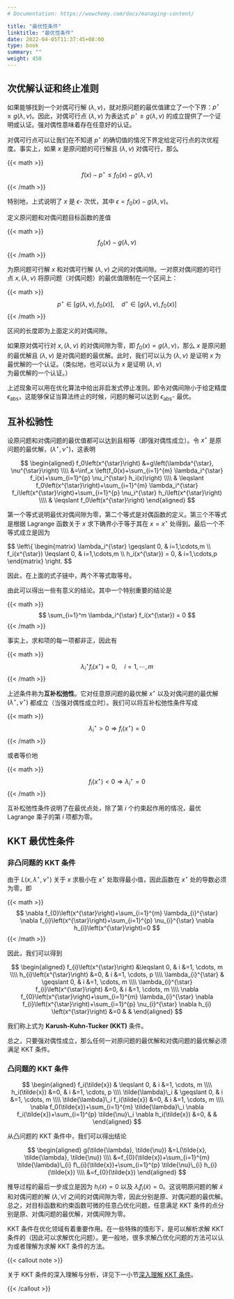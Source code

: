 ```yaml
---
# Documentation: https://wowchemy.com/docs/managing-content/

title: "最优性条件"
linktitle: "最优性条件"
date: 2022-04-05T11:37:45+08:00
type: book
summary: ""
weight: 450
---
```


<!--more-->

## 次优解认证和终止准则

如果能够找到一个对偶可行解 $(\lambda, \nu)$，就对原问题的最优值建立了一个下界：$p^{\star} \geqslant g(\lambda, \nu)$。因此，对偶可行点 $(\lambda, \nu)$ 为表达式 $p^{\star} \geqslant g(\lambda, \nu)$ 的成立提供了一个证明或认证。强对偶性意味着存在任意好的认证。

对偶可行点可以让我们在不知道 $p^{\star}$ 的确切值的情况下界定给定可行点的次优程度。事实上，如果 $x$ 是原问题的可行解且 $(\lambda, \nu)$ 对偶可行，那么

{{< math >}}
$$
f(x) - p^{\star} \leqslant f_0(x) - g(\lambda, \nu)
$$
{{< /math >}}

特别地，上式说明了 $x$ 是 $\epsilon$- 次优，其中 $\epsilon = f_0(x) - g(\lambda, \nu)$。

定义原问题和对偶问题目标函数的差值

{{< math >}}
$$
f_0(x) - g(\lambda, \nu)
$$
{{< /math >}}

为原问题可行解 $x$ 和对偶可行解 $(\lambda, \nu)$ 之间的对偶间隙。一对原对偶问题的可行点 $x, (\lambda, \nu)$ 将原问题（对偶问题）的最优值限制在一个区间上：

{{< math >}}
$$
p^{\star} \in\left[g(\lambda, \nu), f_0(x)\right], \quad d^{\star} \in\left[g(\lambda, \nu), f_0(x)\right]
$$
{{< /math >}}

区间的长度即为上面定义的对偶间隙。

如果原对偶可行对 $x, (\lambda, \nu)$ 的对偶间隙为零，即 $f_0(x) = g(\lambda, \nu)$，那么 $x$ 是原问题的最优解且 $(\lambda, \nu)$ 是对偶问题的最优解。此时，我们可以认为 $(\lambda, \nu)$ 是证明 $x$ 为最优解的一个认证。（类似地，也可以认为 $x$ 是证明 $(\lambda, \nu)$ 为最优解的一个认证。）

上述现象可以用在优化算法中给出非启发式停止准则。即令对偶间隙小于给定精度 $\epsilon_{\mathrm{abs}}$，这能够保证当算法终止的时候，问题的解可以达到 $\epsilon_{\mathrm{abs}}$- 最优。

## 互补松驰性

设原问题和对偶问题的最优值都可以达到且相等（即强对偶性成立）。令 $x^{\star}$ 是原问题的最优解，$(\lambda^{\star}, \nu^{\star})$，这表明

$$
\begin{aligned}
f_0\left(x^{\star}\right) &=g\left(\lambda^{\star}, \nu^{\star}\right) \\\\
&=\inf_x \left(f_0(x)+\sum_{i=1}^{m} \lambda_i^{\star} f_i(x)+\sum_{i=1}^{p} \nu_i^{\star} h_i(x)\right) \\\\
& \leqslant f_0\left(x^{\star}\right)+\sum_{i=1}^{m} \lambda_i^{\star} f_i\left(x^{\star}\right)+\sum_{i=1}^{p} \nu_i^{\star} h_i\left(x^{\star}\right) \\\\
& \leqslant f_0\left(x^{\star}\right)
\end{aligned}
$$

第一个等式说明最优对偶间隙为零，第二个等式是对偶函数的定义。第三个不等式是根据 Lagrange 函数关于 $x$ 求下确界小于等于其在 $x = x^{\star}$ 处得到。最后一个不等式成立是因为

$$
\left\\{
    \begin{matrix}
        \lambda_i^{\star} \geqslant 0, & i=1,\cdots,m \\\\
        f_i(x^{\star}) \leqslant 0, & i=1,\cdots,m \\\\
        h_i(x^{\star}) = 0, & i=1,\cdots,p
    \end{matrix}
\right.
$$

因此，在上面的式子链中，两个不等式取等号。

由此可以得出一些有意义的结论。其中一个特别重要的结论是

{{< math >}}
$$
\sum_{i=1}^m \lambda_i^{\star} f_i(x^{\star}) = 0
$$
{{< /math >}}

事实上，求和项的每一项都非正，因此有

{{< math >}}
$$
\lambda_i^{\star} f_i(x^{\star}) = 0, \quad i=1,\cdots,m
$$
{{< /math >}}

上述条件称为**互补松弛性**。它对任意原问题的最优解 $x^{\star}$ 以及对偶问题的最优解 $(\lambda^{\star}, \nu^{\star})$ 都成立（当强对偶性成立时）。我们可以将互补松弛性条件写成

{{< math >}}
$$
\lambda_i^{\star} > 0 \Longrightarrow f_i(x^{\star}) = 0
$$
{{< /math >}}

或者等价地

{{< math >}}
$$
f_i(x^{\star}) < 0 \Longrightarrow \lambda_i^{\star} = 0
$$
{{< /math >}}

互补松弛性条件说明了在最优点处，除了第 $i$ 个约束起作用的情况，最优 Lagrange 乘子的第 $i$ 项都为零。

## KKT 最优性条件

### 非凸问题的 KKT 条件

由于 $L(x, \lambda^{\star}, \nu^{\star})$ 关于 $x$ 求极小在 $x^{\star}$ 处取得最小值，因此函数在 $x^{\star}$ 处的导数必须为零，即

{{< math >}}
$$
\nabla f_{0}\left(x^{\star}\right)+\sum_{i=1}^{m} \lambda_{i}^{\star} \nabla f_{i}\left(x^{\star}\right)+\sum_{i=1}^{p} \nu_{i}^{\star} \nabla h_{i}\left(x^{\star}\right)=0
$$
{{< /math >}}

因此，我们可以得到

$$
\begin{aligned}
    f_{i}\left(x^{\star}\right) &\leqslant 0, & i &=1, \cdots, m \\\\
    h_{i}\left(x^{\star}\right) &=0, & i &=1, \cdots, p \\\\
    \lambda_{i}^{\star} & \geqslant 0, & i &=1, \cdots, m \\\\
    \lambda_{i}^{\star} f_{i}\left(x^{\star}\right) &=0, & i &=1, \cdots, m \\\\
    \nabla f_{0}\left(x^{\star}\right)+\sum_{i=1}^{m} \lambda_{i}^{\star} \nabla f_{i}\left(x^{\star}\right)+\sum_{i=1}^{p} \nu_{i}^{\star} \nabla h_{i}    \left(x^{\star}\right) &=0 & &
\end{aligned}
$$

我们称上式为 **Karush-Kuhn-Tucker (KKT)** 条件。

总之，只要强对偶性成立，那么任何一对原问题的最优解和对偶问题的最优解必须满足 KKT 条件。

### 凸问题的 KKT 条件

$$
\begin{aligned}
    f_i(\tilde{x}) & \leqslant 0, & i &=1, \cdots, m \\\\
    h_i(\tilde{x}) &=0, & i &=1, \cdots, p \\\\
    \tilde{\lambda}\_i & \geqslant 0, & i &=1, \cdots, m \\\\
    \tilde{\lambda}\_i f_i(\tilde{x}) &=0, & i &=1, \cdots, m \\\\
    \nabla f_0(\tilde{x})+\sum_{i=1}^{m} \tilde{\lambda}\_i \nabla f_i(\tilde{x})+\sum_{i=1}^{p} \tilde{\nu}\_i \nabla h_i(\tilde{x}) &=0, & &
\end{aligned}
$$

从凸问题的 KKT 条件中，我们可以得出结论

$$
\begin{aligned}
    g(\tilde{\lambda}, \tilde{\nu}) &=L(\tilde{x}, \tilde{\lambda}, \tilde{\nu}) \\\\
    &=f_{0}(\tilde{x})+\sum_{i=1}^{m} \tilde{\lambda}\_{i} f\_{i}(\tilde{x})+\sum_{i=1}^{p} \tilde{\nu}\_{i} h_{i}(\tilde{x}) \\\\
    &=f_{0}(\tilde{x})
\end{aligned}
$$

推导过程的最后一步成立是因为 $h_i(\tilde{x}) = 0$ 以及 $\tilde{\lambda}_i f_i(\tilde{x}) = 0$。这说明原问题的解 $\tilde{x}$ 和对偶问题的解 $(\tilde{\lambda}, \tilde{\nu})$ 之间的对偶间隙为零，因此分别是原、对偶问题的最优解。总之，对目标函数和约束函数可微的任意凸优化问题，任意满足 KKT 条件的点分别是原、对偶问题的最优解，对偶间隙为零。

KKT 条件在优化领域有着重要作用。在一些特殊的情形下，是可以解析求解 KKT 条件的（因此可以求解优化问题）。更一般地，很多求解凸优化问题的方法可以认为或者理解为求解 KKT 条件的方法。

{{< callout note >}}

关于 KKT 条件的深入理解与分析，详见下一小节[深入理解 KKT 条件](../going-deeper-into-kkt)。

{{< /callout >}}
